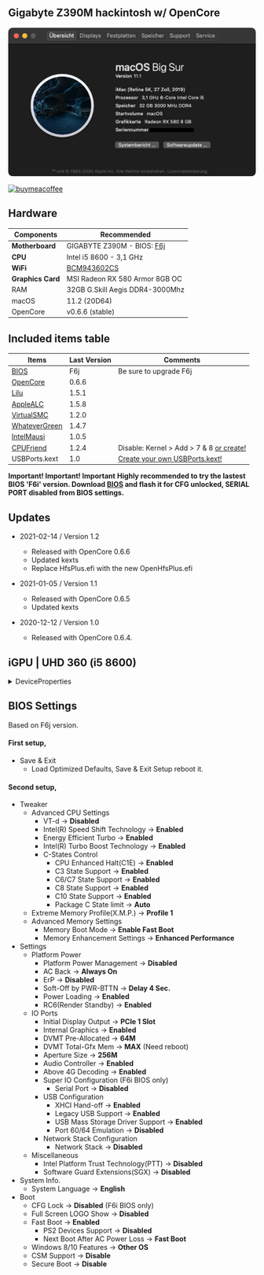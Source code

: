 ## Gigabyte Z390M hackintosh w/ OpenCore

![alt text](https://github.com/revunix/GIGABYTE-Z390M/blob/main/images/aboutmac.png?raw=true)


[![buymeacoffee](https://i.imgur.com/iYsbmQO.png)](https://www.buymeacoffee.com/revunix)


## Hardware
Components | Recommended
------------ | -------------
**Motherboard** | GIGABYTE Z390M - BIOS: [F6j](https://download.gigabyte.com/FileList/BIOS/mb_bios_z390m_f6j.zip)
**CPU** | Intel i5 8600 - 3,1 GHz
**WiFi** | [BCM943602CS](https://www.aliexpress.com/item/32798119149.html)
**Graphics Card** | MSI Radeon RX 580 Armor 8GB OC
RAM | 32GB G.Skill Aegis DDR4-3000Mhz
macOS | 11.2 (20D64)
OpenCore | v0.6.6 (stable)


## Included items table
Items | Last Version | Comments
------------ | ------------- | -------------
[BIOS](https://www.gigabyte.com/Motherboard/Z390-M-rev-10/support#support-dl-bios) | F6j | Be sure to upgrade F6j
[OpenCore](https://github.com/acidanthera/OpenCorePkg/releases) | 0.6.6 |
[Lilu](https://github.com/acidanthera/Lilu/releases/latest) | 1.5.1 | 
[AppleALC](https://github.com/acidanthera/AppleALC/releases/latest) | 1.5.8 |
[VirtualSMC](https://github.com/acidanthera/VirtualSMC/releases/latest) | 1.2.0 |
[WhateverGreen](https://github.com/acidanthera/whatevergreen/releases/latest) | 1.4.7 |
[IntelMausi](https://github.com/acidanthera/IntelMausi) | 1.0.5 |
[CPUFriend](https://github.com/acidanthera/CPUFriend) | 1.2.4 | Disable: Kernel > Add > 7 & 8 [or create!](https://github.com/stevezhengshiqi/one-key-cpufriend)
USBPorts.kext | 1.0 | [Create your own USBPorts.kext!](https://github.com/headkaze/Hackintool/releases/latest)

**Important! Important! Important**
**Highly recommended to try the lastest BIOS 'F6i' version. Download [BIOS](https://download.gigabyte.com/FileList/BIOS/mb_bios_z390m_f6i.zip) and flash it for CFG unlocked, SERIAL PORT disabled from BIOS settings.**


## Updates
* 2021-02-14 / Version 1.2 
	- Released with OpenCore 0.6.6
	- Updated kexts
	- Replace HfsPlus.efi with the new OpenHfsPlus.efi

* 2021-01-05 / Version 1.1 
	- Released with OpenCore 0.6.5
	- Updated kexts

* 2020-12-12 / Version 1.0
	- Released with OpenCore 0.6.4.

## iGPU | UHD 360 (i5 8600)
<details>
  <summary>DeviceProperties</summary>

**Boot-arg:**  -wegnoegpu igfxonln=1 igfxagdc=0

```
<dict>
	<key>PciRoot(0x0)/Pci(0x2,0x0)</key>
	<dict>
		<key>AAPL,ig-platform-id</key>
		<data>
		BwCbPg==
		</data>
		<key>device-id</key>
		<data>
		mz4AAA==
		</data>
		<key>enable-hdmi20</key>
		<data>
		AQAAAA==
		</data>
		<key>framebuffer-con0-busid</key>
		<data>
		AQAAAA==
		</data>
		<key>framebuffer-con0-enable</key>
		<data>
		AQAAAA==
		</data>
		<key>framebuffer-con0-pipe</key>
		<data>
		EgAAAA==
		</data>
		<key>framebuffer-con1-busid</key>
		<data>
		AgAAAA==
		</data>
		<key>framebuffer-con1-enable</key>
		<data>
		AQAAAA==
		</data>
		<key>framebuffer-con1-type</key>
		<data>
		AAgAAA==
		</data>
		<key>framebuffer-con2-busid</key>
		<data>
		BAAAAA==
		</data>
		<key>framebuffer-con2-enable</key>
		<data>
		AQAAAA==
		</data>
		<key>framebuffer-con2-type</key>
		<data>
		AAgAAA==
		</data>
		<key>framebuffer-patch-enable</key>
		<data>
		AQAAAA==
		</data>
		<key>framebuffer-unifiedmem</key>
		<data>
		AAAAgA==
		</data>
	</dict>
</dict>
```

</details>


## BIOS Settings

Based on F6j version.

#### First setup,

* Save & Exit
	- Load Optimized Defaults, Save & Exit Setup reboot it.

#### Second setup,

* Tweaker
	- Advanced CPU Settings
		- VT-d → **Disabled**
		- Intel(R) Speed Shift Technology → **Enabled**
		- Energy Efficient Turbo  → **Enabled**
		- Intel(R) Turbo Boost Technology → **Enabled**
		- C-States Control
			- CPU Enhanced Halt(C1E) → **Enabled**
			- C3 State Support → **Enabled**
			- C6/C7 State Support → **Enabled**
			- C8 State Support → **Enabled**
			- C10 State Support → **Enabled**
			- Package C State limit → **Auto**
	- Extreme Memory Profile(X.M.P.) → **Profile 1**
	- Advanced Memory Settings
		- Memory Boot Mode → **Enable Fast Boot**
		- Memory Enhancement Settings → **Enhanced Performance**
* Settings
	- Platform Power
		- Platform Power Management → **Disabled**
		- AC Back → **Always On**
		- ErP → **Disabled**
		- Soft-Off by PWR-BTTN → **Delay 4 Sec.**
		- Power Loading → **Enabled**
		- RC6(Render Standby) → **Enabled**
	- IO Ports
		- Initial Display Output → **PCIe 1 Slot**
		- Internal Graphics → **Enabled**
		- DVMT Pre-Allocated → **64M**
		- DVMT Total-Gfx Mem → **MAX** (Need reboot)
		- Aperture Size → **256M**
		- Audio Controller → **Enabled**
    	- Above 4G Decoding → **Enabled**
    	- Super IO Configuration (F6i BIOS only)
    		- Serial Port → **Disabled**
    	- USB Configuration
    		- XHCI Hand-off → **Enabled**
    		- Legacy USB Support → **Enabled**
    		- USB Mass Storage Driver Support → **Enabled**
    		- Port 60/64 Emulation → **Disabled**
    	- Network Stack Configuration
    		- Network Stack → **Disabled**
	- Miscellaneous
		- Intel Platform Trust Technology(PTT) → **Disabled**
		- Software Guard Extensions(SGX) → **Disabled**
* System Info.
	- System Language → **English**
* Boot
	- CFG Lock → **Disabled** (F6i BIOS only)
	- Full Screen LOGO Show → **Disabled**
	- Fast Boot → **Enabled**
		- PS2 Devices Support → **Disabled**
		- Next Boot After AC Power Loss → **Fast Boot**
	- Windows 8/10 Features → **Other OS**
	- CSM Support → **Disable**
	- Secure Boot → **Disable**
